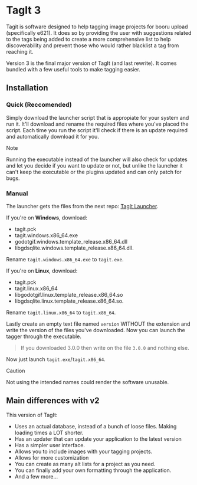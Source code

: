 # TagIt 3
Tagit is software designed to help tagging image projects for booru upload (specifically e621). It does so by providing the user with suggestions related to the tags being added to create a more comprehensive list to help discoverability and prevent those who would rather blacklist a tag from reaching it.

Version 3 is the final major version of TagIt (and last rewrite). It comes bundled with a few useful tools to make tagging easier.
## Installation
### Quick (Reccomended)
Simply download the launcher script that is appropiate for your system and run it. It'll download and rename the required files where you've placed the script. Each time you run the script it'll check if there is an update required and automatically download it for you.
> [!NOTE]
> Running the executable instead of the launcher will also check for updates and let you decide if you want to update or not, but unlike the launcher it can't keep the executable or the plugins updated and can only patch for bugs.
### Manual
The launcher gets the files from the next repo: [TagIt Launcher](https://github.com/Ketei/tagit-launcher/releases/latest).

If you're on **Windows**, download: 
- tagit.pck
- tagit.windows.x86_64.exe
- godotgif.windows.template_release.x86_64.dll
- libgdsqlite.windows.template_release.x86_64.dll.

Rename `tagit.windows.x86_64.exe` to `tagit.exe`.

If you're on **Linux**, download:
- tagit.pck
- tagit.linux.x86_64
- libgodotgif.linux.template_release.x86_64.so
- libgdsqlite.linux.template_release.x86_64.so.

Rename `tagit.linux.x86_64` to `tagit.x86_64`.

Lastly create an empty text file named `version` WITHOUT the extension and write the version of the files you've downloaded. Now you can launch the tagger through the executable.
> If you downloaded 3.0.0 then write on the file `3.0.0` and nothing else.

Now just launch `tagit.exe`/`tagit.x86_64`.

> [!CAUTION]
> Not using the intended names could render the software unusable.

## Main differences with v2
This version of TagIt:
- Uses an actual database, instead of a bunch of loose files. Making loading times a LOT shorter.
- Has an updater that can update your application to the latest version
- Has a simpler user interface.
- Allows you to include images with your tagging projects.
- Allows for more customization
- You can create as many alt lists for a project as you need.
- You can finally add your own formatting through the application.
- And a few more...
